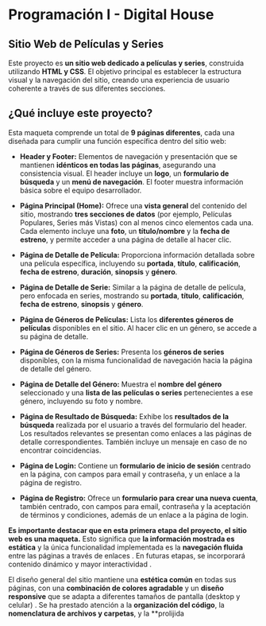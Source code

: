 # Programación I - Digital House

## Sitio Web de Películas y Series

Este proyecto es **un sitio web dedicado a películas y series**, construida utilizando **HTML y CSS**. El objetivo principal es establecer la estructura visual y la navegación del sitio, creando una experiencia de usuario coherente a través de sus diferentes secciones.

## ¿Qué incluye este proyecto?

Esta maqueta comprende un total de **9 páginas diferentes**, cada una diseñada para cumplir una función específica dentro del sitio web:

- **Header y Footer:** Elementos de navegación y presentación que se mantienen **idénticos en todas las páginas**, asegurando una consistencia visual. El header incluye un **logo**, un **formulario de búsqueda** y un **menú de navegación**. El footer muestra información básica sobre el equipo desarrollador.

- **Página Principal (Home):** Ofrece una **vista general** del contenido del sitio, mostrando **tres secciones de datos** (por ejemplo, Películas Populares, Series más Vistas) con al menos cinco elementos cada una. Cada elemento incluye una **foto**, un **título/nombre** y la **fecha de estreno**, y permite acceder a una página de detalle al hacer clic.

- **Página de Detalle de Película:** Proporciona información detallada sobre una película específica, incluyendo su **portada**, **título**, **calificación**, **fecha de estreno**, **duración**, **sinopsis** y **género**.

- **Página de Detalle de Serie:** Similar a la página de detalle de película, pero enfocada en series, mostrando su **portada**, **título**, **calificación**, **fecha de estreno**, **sinopsis** y **género**.

- **Página de Géneros de Películas:** Lista los **diferentes géneros de películas** disponibles en el sitio. Al hacer clic en un género, se accede a su página de detalle.

- **Página de Géneros de Series:** Presenta los **géneros de series** disponibles, con la misma funcionalidad de navegación hacia la página de detalle del género.

- **Página de Detalle del Género:** Muestra el **nombre del género** seleccionado y una **lista de las películas o series** pertenecientes a ese género, incluyendo su foto y nombre.

- **Página de Resultado de Búsqueda:** Exhibe los **resultados de la búsqueda** realizada por el usuario a través del formulario del header. Los resultados relevantes se presentan como enlaces a las páginas de detalle correspondientes. También incluye un mensaje en caso de no encontrar coincidencias.

- **Página de Login:** Contiene un **formulario de inicio de sesión** centrado en la página, con campos para email y contraseña, y un enlace a la página de registro.

- **Página de Registro:** Ofrece un **formulario para crear una nueva cuenta**, también centrado, con campos para email, contraseña y la aceptación de términos y condiciones, además de un enlace a la página de login.

**Es importante destacar que en esta primera etapa del proyecto, el sitio web es una maqueta.** Esto significa que **la información mostrada es estática** y la única funcionalidad implementada es la **navegación fluida** entre las páginas a través de enlaces . En futuras etapas, se incorporará contenido dinámico y mayor interactividad .

El diseño general del sitio mantiene una **estética común** en todas sus páginas, con una **combinación de colores agradable** y un **diseño responsive** que se adapta a diferentes tamaños de pantalla (desktop y celular) . Se ha prestado atención a la **organización del código**, la **nomenclatura de archivos y carpetas**, y la \*\*prolijida
